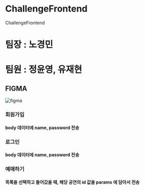 # ChallengeFrontend
ChallengeFrontend

# 팀장 : 노경민
# 팀원 : 정윤영, 유재현

## FIGMA
![figma](https://github.com/jeongyy123/ChallengeFrontend/assets/140397466/870cf316-69f4-4ef0-ba00-6bce19695861)

### 회원가입
#### body 데이터에 name, password 전송

### 로그인
#### body 데이터에 name, password 전송

### 예매하기
#### 목록을 선택하고 들어갔을 때, 해당 공연의 id 값을 params 에 담아서 전송
